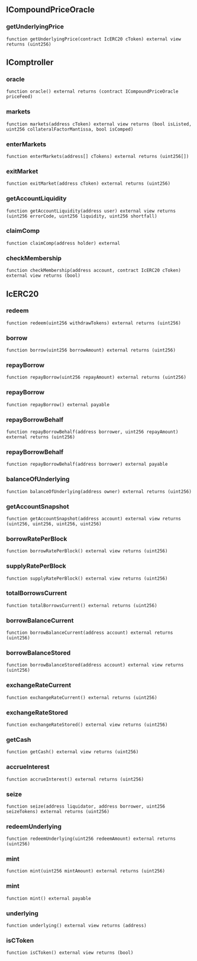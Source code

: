 ## ICompoundPriceOracle

### getUnderlyingPrice

```solidity
function getUnderlyingPrice(contract IcERC20 cToken) external view returns (uint256)
```

## IComptroller

### oracle

```solidity
function oracle() external returns (contract ICompoundPriceOracle priceFeed)
```

### markets

```solidity
function markets(address cToken) external view returns (bool isListed, uint256 collateralFactorMantissa, bool isComped)
```

### enterMarkets

```solidity
function enterMarkets(address[] cTokens) external returns (uint256[])
```

### exitMarket

```solidity
function exitMarket(address cToken) external returns (uint256)
```

### getAccountLiquidity

```solidity
function getAccountLiquidity(address user) external view returns (uint256 errorCode, uint256 liquidity, uint256 shortfall)
```

### claimComp

```solidity
function claimComp(address holder) external
```

### checkMembership

```solidity
function checkMembership(address account, contract IcERC20 cToken) external view returns (bool)
```

## IcERC20

### redeem

```solidity
function redeem(uint256 withdrawTokens) external returns (uint256)
```

### borrow

```solidity
function borrow(uint256 borrowAmount) external returns (uint256)
```

### repayBorrow

```solidity
function repayBorrow(uint256 repayAmount) external returns (uint256)
```

### repayBorrow

```solidity
function repayBorrow() external payable
```

### repayBorrowBehalf

```solidity
function repayBorrowBehalf(address borrower, uint256 repayAmount) external returns (uint256)
```

### repayBorrowBehalf

```solidity
function repayBorrowBehalf(address borrower) external payable
```

### balanceOfUnderlying

```solidity
function balanceOfUnderlying(address owner) external returns (uint256)
```

### getAccountSnapshot

```solidity
function getAccountSnapshot(address account) external view returns (uint256, uint256, uint256, uint256)
```

### borrowRatePerBlock

```solidity
function borrowRatePerBlock() external view returns (uint256)
```

### supplyRatePerBlock

```solidity
function supplyRatePerBlock() external view returns (uint256)
```

### totalBorrowsCurrent

```solidity
function totalBorrowsCurrent() external returns (uint256)
```

### borrowBalanceCurrent

```solidity
function borrowBalanceCurrent(address account) external returns (uint256)
```

### borrowBalanceStored

```solidity
function borrowBalanceStored(address account) external view returns (uint256)
```

### exchangeRateCurrent

```solidity
function exchangeRateCurrent() external returns (uint256)
```

### exchangeRateStored

```solidity
function exchangeRateStored() external view returns (uint256)
```

### getCash

```solidity
function getCash() external view returns (uint256)
```

### accrueInterest

```solidity
function accrueInterest() external returns (uint256)
```

### seize

```solidity
function seize(address liquidator, address borrower, uint256 seizeTokens) external returns (uint256)
```

### redeemUnderlying

```solidity
function redeemUnderlying(uint256 redeemAmount) external returns (uint256)
```

### mint

```solidity
function mint(uint256 mintAmount) external returns (uint256)
```

### mint

```solidity
function mint() external payable
```

### underlying

```solidity
function underlying() external view returns (address)
```

### isCToken

```solidity
function isCToken() external view returns (bool)
```

